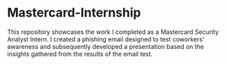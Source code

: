 # Mastercard-Internship
This repository showcases the work I completed as a Mastercard Security Analyst Intern. I created a phishing email designed to test coworkers' awareness and subsequently developed a presentation based on the insights gathered from the results of the email test.
